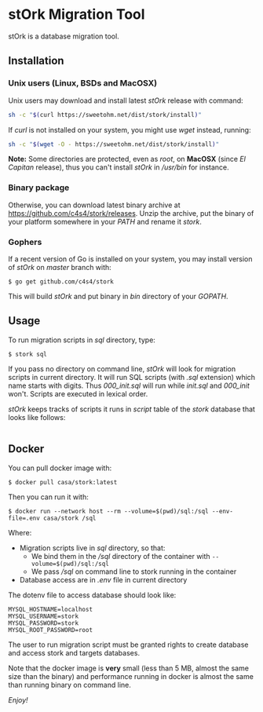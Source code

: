 # stOrk Migration Tool

stOrk is a database migration tool.

## Installation

### Unix users (Linux, BSDs and MacOSX)

Unix users may download and install latest *stOrk* release with command:

```bash
sh -c "$(curl https://sweetohm.net/dist/stork/install)"
```

If *curl* is not installed on your system, you might use *wget* instead, running:

```bash
sh -c "$(wget -O - https://sweetohm.net/dist/stork/install)"
```

**Note:** Some directories are protected, even as *root*, on **MacOSX** (since *El Capitan* release), thus you can't install *stOrk* in */usr/bin* for instance.

### Binary package

Otherwise, you can download latest binary archive at <https://github.com/c4s4/stork/releases>. Unzip the archive, put the binary of your platform somewhere in your *PATH* and rename it *stork*.

### Gophers

If a recent version of Go is installed on your system, you may install version of *stOrk* on *master* branch with:

```
$ go get github.com/c4s4/stork
```

This will build *stOrk* and put binary in *bin* directory of your *GOPATH*.

## Usage

To run migration scripts in *sql* directory, type:

```
$ stork sql
```

If you pass no directory on command line, *stOrk* will look for migration scripts in current directory. It will run SQL scripts (with *.sql* extension) which name starts with digits. Thus *000_init.sql* will run while *init.sql* and *000_init* won't. Scripts are executed in lexical order.

*stOrk* keeps tracks of scripts it runs in *script* table of the *stork* database that looks like follows:

```
```

## Docker

You can pull docker image with:

```
$ docker pull casa/stork:latest
```

Then you can run it with:

```
$ docker run --network host --rm --volume=$(pwd)/sql:/sql --env-file=.env casa/stork /sql
```

Where:

- Migration scripts live in *sql* directory, so that:
  - We bind them in the */sql* directory of the container with `--volume=$(pwd)/sql:/sql`
  - We pass */sql* on command line to stork running in the container
- Database access are in *.env* file in current directory

The dotenv file to access database should look like:

```
MYSQL_HOSTNAME=localhost
MYSQL_USERNAME=stork
MYSQL_PASSWORD=stork
MYSQL_ROOT_PASSWORD=root
```

The user to run migration script must be granted rights to create database and access stork and targets databases.

Note that the docker image is **very** small (less than 5 MB, almost the same size than the binary) and performance running in docker is almost the same than running binary on command line.

*Enjoy!*
